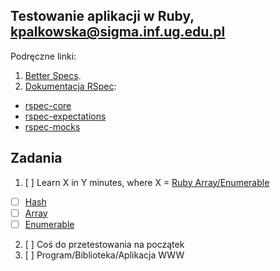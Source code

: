 ## Testowanie aplikacji w Ruby, kpalkowska@sigma.inf.ug.edu.pl


Podręczne linki:

1. [Better Specs](http://betterspecs.org/).
1. [Dokumentacja RSpec](http://rspec.info/):
  - [rspec-core](https://github.com/rspec/rspec-core)
  - [rspec-expectations](https://github.com/rspec/rspec-expectations)
  - [rspec-mocks](https://github.com/rspec/rspec-mocks)


## Zadania

1. [ ] Learn X in Y minutes, where X = [Ruby Array/Enumerable](/)
  - [ ] [Hash](http://ruby-doc.org/core-2.2.3/Hash.html)
  - [ ] [Array](array.md)
  - [ ] [Enumerable](http://ruby-doc.org/core-2.2.3/Enumerable.html)
2. [ ] Coś do przetestowania na początek
3. [ ] Program/Biblioteka/Aplikacja WWW
